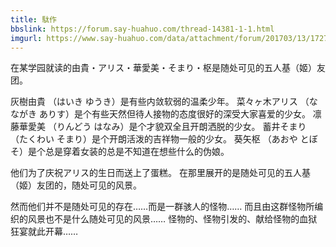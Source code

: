 ```yaml
---
title: 駄作
bbslink: https://forum.say-huahuo.com/thread-14381-1-1.html
imgurl: https://www.say-huahuo.com/data/attachment/forum/201703/13/172739vyezopf9qqqyoqqk.jpg
---
```


在某学园就读的由貴・アリス・華愛美・そまり・枢是随处可见的五人基（姬）友团。

灰樹由貴 （はいき ゆうき）是有些内敛软弱的温柔少年。
菜々ヶ木アリス （なながき ありす）是个有些天然但待人接物的态度很好的深受大家喜爱的少女。
凛藤華愛美 （りんどう はなみ）是个才貌双全且开朗洒脱的少女。
蓄井そまり （たくわい そまり）是个开朗活泼的吉祥物一般的少女。
葵矢枢 （あおや とぼそ）是个总是穿着女装的总是不知道在想些什么的伪娘。

他们为了庆祝アリス的生日而送上了蛋糕。
在那里展开的是随处可见的五人基（姬）友团的，随处可见的风景。

然而他们并不是随处可见的存在……而是一群骇人的怪物……
而且由这群怪物所编织的风景也不是什么随处可见的风景……
怪物的、怪物引发的、献给怪物的血狱狂宴就此开幕……<!--more-->
